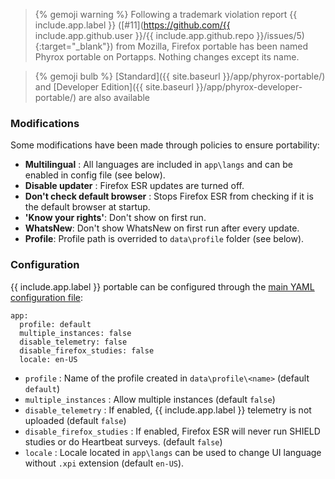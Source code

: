 > {% gemoji warning %} Following a trademark violation report {{ include.app.label }} ([#11](https://github.com/{{ include.app.github.user }}/{{ include.app.github.repo }}/issues/5){:target="_blank"}) from Mozilla, Firefox portable has been named Phyrox portable on Portapps. Nothing changes except its name.

> {% gemoji bulb %} [Standard]({{ site.baseurl }}/app/phyrox-portable/) and [Developer Edition]({{ site.baseurl }}/app/phyrox-developer-portable/) are also available

### Modifications

Some modifications have been made through policies to ensure portability:

* **Multilingual** : All languages are included in `app\langs` and can be enabled in config file (see below).
* **Disable updater** : Firefox ESR updates are turned off.
* **Don't check default browser** : Stops Firefox ESR from checking if it is the default browser at startup.
* **'Know your rights'**:  Don't show on first run.
* **WhatsNew**: Don't show WhatsNew on first run after every update.
* **Profile**: Profile path is overrided to `data\profile` folder (see below).

### Configuration

{{ include.app.label }} portable can be configured through the [main YAML configuration file](/doc/configuration/):

<div class="language-yml highlighter-rouge"><div class="highlight"><pre class="highlight"><code>app:
  profile: default
  multiple_instances: false
  disable_telemetry: false
  disable_firefox_studies: false
  locale: en-US
</code></pre></div></div>

* `profile` : Name of the profile created in `data\profile\<name>` (default `default`)
* `multiple_instances` : Allow multiple instances (default `false`)
* `disable_telemetry` : If enabled, {{ include.app.label }} telemetry is not uploaded (default `false`)
* `disable_firefox_studies` : If enabled, Firefox ESR will never run SHIELD studies or do Heartbeat surveys. (default `false`)
* `locale` : Locale located in `app\langs` can be used to change UI language without `.xpi` extension (default `en-US`).

